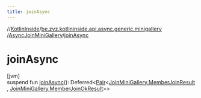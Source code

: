```yaml
---
title: joinAsync
---
```

//[KotlinInside](../../../index.html)/[be.zvz.kotlininside.api.async.generic.minigallery](../index.html)
/[AsyncJoinMiniGallery](index.html)/[joinAsync](join-async.html)

# joinAsync

[jvm]\
suspend fun [joinAsync](join-async.html)():
Deferred<[Pair](https://kotlinlang.org/api/latest/jvm/stdlib/kotlin/-pair/index.html)<[JoinMiniGallery.MemberJoinResult](
../../be.zvz.kotlininside.api.generic.minigallery/-join-mini-gallery/-member-join-result/index.html)
, [JoinMiniGallery.MemberJoinOkResult](../../be.zvz.kotlininside.api.generic.minigallery/-join-mini-gallery/-member-join-ok-result/index.html)>>





